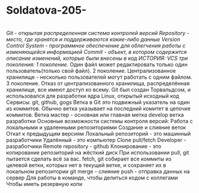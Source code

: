 # Soldatova-205-
<br/><i>Git - открытая распределенная система контролей версий Repository - место, где
хранятся и поддерживаются какие-либо данные Version Control System - программное
обеспечение для облегчения работы с изменяющейся информацией Commit - объект, в
котором содержится описание изменений, которые были внесены в код ИСТОРИЯ: VCS
три поколения: 1 поколение.</i> Один файл может редактировать только один
пользователь(только свой файл). 2 поколение. Централизованное хранилище -
несколько пользователей могут работать с одним файлом. 3 поколение. Отказ от
централизованного хранилища, распределённая хранилище, все имеют доступ ко
всему. Git был создан Торвальдсом, и использовался для разработки ядра Linux,
открытый исходный код Сервисы: git, github, gogs Ветка в Git это подвижный указатель
на один из коммитов. Обычно ветка указывает на последний комитет в цепочке
коммитов. Ветка мастер - основная или главная метка develop ветка разработки
Основные возможности системы контроля версий: Работа с локальными и удаленными
репозиториями Создание и слияние веток Откат к предыдущим версиям Локальный
репозиторий - это машинный разработчики Удалённый - это компьютер Clone pull/fetch
Developer - разработчики Remote repository - github Клонирование - это копирование
репозиторий на жёсткий диск При использовании pull, git пытается сделать всё за вас.
fetch, git собирает все коммиты из целевой ветки, которых нет в текущей ветке, и
сохраняет их в локальном репозитории git merge - слияние push - отправка данных на
сервер Для работы в команде, чтобы делиться кодом с коллегами Чтобы иметь
резервную копи
